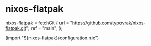# nixos-flatpak


nixos-flatpak = fetchGit {
	url = "https://github.com/typovrak/nixos-flatpak.git";
	ref = "main";
};

(import "${nixos-flatpak}/configuration.nix")
